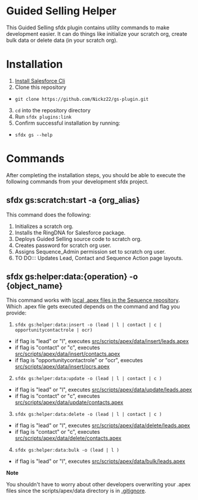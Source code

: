 Guided Selling Helper
======

This Guided Selling sfdx plugin contains utility commands to make development easier. It can do things like initialize your scratch org, create bulk data or delete data (in your scratch org).

# Installation
1. [Install Salesforce Cli](https://developer.salesforce.com/tools/sfdxcli)
2. Clone this repository
  * `git clone https://github.com/Nickz22/gs-plugin.git`
3. `cd` into the repository directory
4. Run `sfdx plugins:link`
5. Confirm successful installation by running:
  * `sfdx gs --help`
  
# Commands
After completing the installation steps, you should be able to execute the following commands from your development sfdx project.
## sfdx gs:scratch:start -a {org_alias}
This command does the following: 
1. Initializes a scratch org.
2. Installs the RingDNA for Salesforce package.
3. Deploys Guided Selling source code to scratch org.
4. Creates password for scratch org user.
5. Assigns Sequence_Admin permission set to scratch org user.
6. TO DO::: Updates Lead, Contact and Sequence Action page layouts.

## sfdx gs:helper:data:{operation} -o {object_name}
This command works with [local .apex files in the Sequence repository](https://github.com/ringdna/sequence/tree/Sequence-QA/src/scripts/apex/data). Which .apex file gets executed depends on the command and flag you provide:
1. `sfdx gs:helper:data:insert -o (lead | l | contact | c | opportunitycontactrole | ocr)`
  * if flag is "lead" or "l", executes [src/scripts/apex/data/insert/leads.apex](https://github.com/ringdna/sequence/blob/Sequence-QA/src/scripts/apex/data/insert/leads.apex)
  * if flag is "contact" or "c", executes [src/scripts/apex/data/insert/contacts.apex](https://github.com/ringdna/sequence/blob/Sequence-QA/src/scripts/apex/data/insert/contacts.apex)
  * if flag is "opportunitycontactrole" or "ocr", executes [src/scripts/apex/data/insert/ocrs.apex](https://github.com/ringdna/sequence/blob/Sequence-QA/src/scripts/apex/data/insert/ocrs.apex)
2. `sfdx gs:helper:data:update -o (lead | l | contact | c )`
  * if flag is "lead" or "l", executes [src/scripts/apex/data/update/leads.apex](https://github.com/ringdna/sequence/blob/Sequence-QA/src/scripts/apex/data/update/leads.apex)
  * if flag is "contact" or "c", executes [src/scripts/apex/data/update/contacts.apex](https://github.com/ringdna/sequence/blob/Sequence-QA/src/scripts/apex/data/update/contacts.apex)
3. `sfdx gs:helper:data:delete -o (lead | l | contact | c )`
  * if flag is "lead" or "l", executes [src/scripts/apex/data/delete/leads.apex](https://github.com/ringdna/sequence/blob/Sequence-QA/src/scripts/apex/data/delete/leads.apex)
  * if flag is "contact" or "c", executes [src/scripts/apex/data/delete/contacts.apex](https://github.com/ringdna/sequence/blob/Sequence-QA/src/scripts/apex/data/delete/contacts.apex)
4. `sfdx gs:helper:data:bulk -o (lead | l )`
  * if flag is "lead" or "l", executes [src/scripts/apex/data/bulk/leads.apex](https://github.com/ringdna/sequence/blob/Sequence-QA/src/scripts/apex/data/bulk/leads.apex)
  
  
  **Note** 
  
  You shouldn't have to worry about other developers overwriting your .apex files since the scripts/apex/data directory is in [.gitignore](https://github.com/ringdna/sequence/blob/48f3aa22143ace7be66170fc2d8145d59c90d7fb/src/.gitignore#L47).
